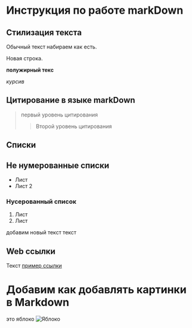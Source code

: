 # Инструкция по работе markDown

## Стилизация текста
Обычный текст набираем как есть.

Новая строка.

**полужирный текс**

*курсив*

## Цитирование в языке markDown
> первый уровень цитирования
>> Второй уровень цитирования 

## Списки
## Не нумерованные списки 
* Лист
* Лист 2

### Нусерованный список 
1. Лист
2. Лист

добавим новый текст текст

## Web ссылки
Текст [пример ссылки](http.example.com "всплывающая подсказца")

# Добавим как добавлять картинки в Markdown 
это яблоко 
![Яблоко](apple.jpeg) 